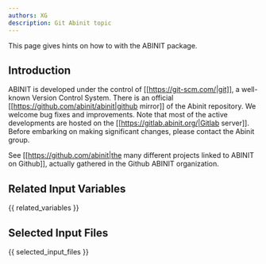 ```yaml
---
authors: XG
description: Git Abinit topic
---
```

<!--
This file is automatically generated by mksite.py. All changes will be lost.
Change the input yaml files or the python code
-->

This page gives hints on how to  with the ABINIT package.

## Introduction

ABINIT is developed under the control of [[https://git-scm.com/|git]], a well-
known Version Control System. There is an official
[[https://github.com/abinit/abinit|github mirror]] of the Abinit repository.
We welcome bug fixes and improvements. Note that most of the active
developments are hosted on the [[https://gitlab.abinit.org/|Gitlab server]].
Before embarking on making significant changes, please contact the Abinit
group.

See [[https://github.com/abinit|the many different projects linked to ABINIT
on Github]], actually gathered in the Github ABINIT organization.



## Related Input Variables

{{ related_variables }}

## Selected Input Files

{{ selected_input_files }}

